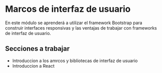 # Marcos de interfaz de usuario
En este módulo se aprenderá a utilizar el framework Bootstrap para construir interfaces responsivas y las ventajas de trabajar con frameworks de interfaz de usuario.
## Secciones a trabajar
- Introduccion a los amrcos y bibliotecas de interfaz de usuario
- Introduccion a React

